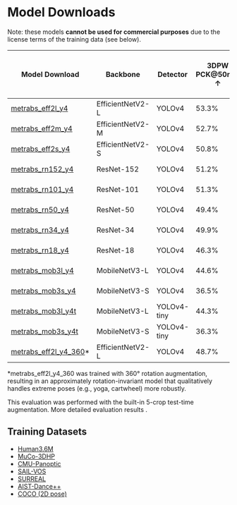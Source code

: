 # Model Downloads

Note: these models **cannot be used for commercial purposes** due to the license terms of the training data (see below).

| Model Download                                                                                                          | Backbone          | Detector    | 3DPW PCK@50mm ↑ | 3DPW MPJPE ↓ | H36M S9/S11 MPJPE ↓ | 3DHP PCK@150mm ↑ | MuPoTS PCK@150mm ↑ | MuPoTS APCK@150mm ↑| Avg FPS on 3DPW (batched) ↑ | Single-person FPS (batched) ↑ |
|-------------------------------------------------------------------------------------------------------------------------|-------------------|-------------|-----------------|--------------|---------------------|------------------|--------------------|--------------------|---------------------------|-----------------------------|
| [metrabs_eff2l_y4](https://omnomnom.vision.rwth-aachen.de/data/metrabs/metrabs_eff2l_y4.zip)                   | EfficientNetV2-L  | YOLOv4      | 53.3%       | 61.9 mm  | 41.1 mm         | 95.7%        | 90.6               | 42.5               |                           |                             |
| [metrabs_eff2m_y4](https://omnomnom.vision.rwth-aachen.de/data/metrabs/metrabs_eff2m_y4.zip)                   | EfficientNetV2-M  | YOLOv4      | 52.7%           | 62.7 mm      | 43.4 mm             | 94.9%            | 90.4               | 38.7               |                           |                             |
| [metrabs_eff2s_y4](https://omnomnom.vision.rwth-aachen.de/data/metrabs/metrabs_eff2s_y4.zip)                   | EfficientNetV2-S  | YOLOv4      | 50.8%           | 64.9 mm      | 47.4 mm             | 94.5%            | 90.0               | 43.6               |                           |                             |
| [metrabs_rn152_y4](https://omnomnom.vision.rwth-aachen.de/data/metrabs/metrabs_rn152_y4.zip)                   | ResNet-152        | YOLOv4      | 51.2%           | 63.5 mm      | 46.2 mm             | 93.6%            | 89.5               | 41.0               |                           |                             |
| [metrabs_rn101_y4](https://omnomnom.vision.rwth-aachen.de/data/metrabs/metrabs_rn101_y4.zip)                   | ResNet-101        | YOLOv4      | 51.3%           | 64.2 mm      | 47.6 mm             | 93.4%            | 89.6               | 43.5               |                           |                             |
| [metrabs_rn50_y4](https://omnomnom.vision.rwth-aachen.de/data/metrabs/metrabs_rn50_y4.zip)                     | ResNet-50         | YOLOv4      | 49.4%           | 66.5 mm      | 48.7 mm             | 92.7%            | 88.6               | 42.6               |                           |                             |
| [metrabs_rn34_y4](https://omnomnom.vision.rwth-aachen.de/data/metrabs/metrabs_rn34_y4.zip)                     | ResNet-34         | YOLOv4      | 49.9%           | 65.9 mm      | 47.3 mm             | 92.4%            | 88.7               | 42.3               |                           |                             |
| [metrabs_rn18_y4](https://omnomnom.vision.rwth-aachen.de/data/metrabs/metrabs_rn18_y4.zip)                     | ResNet-18         | YOLOv4      | 46.3%           | 70.8 mm      | 52.5 mm             | 90.1%            | 87.0               | 42.6               |                           |                             |
| [metrabs_mob3l_y4](https://omnomnom.vision.rwth-aachen.de/data/metrabs/metrabs_mob3l_y4.zip)                   | MobileNetV3-L     | YOLOv4      | 44.6%           | 73.1 mm      | 53.9 mm             | 89.7%            | 86.6               | 36.3               |                           |                             |
| [metrabs_mob3s_y4](https://omnomnom.vision.rwth-aachen.de/data/metrabs/metrabs_mob3s_y4.zip)                   | MobileNetV3-S     | YOLOv4      | 36.5%           | 86.4 mm      | 68.3 mm             | 82.4%            | 81.8               | 34.8               |                           |                             |
| [metrabs_mob3l_y4t](https://omnomnom.vision.rwth-aachen.de/data/metrabs/metrabs_mob3l_y4t.zip)                 | MobileNetV3-L     | YOLOv4-tiny | 44.3%           | 74.1 mm      | 54.0 mm             | 89.5%            | 81.0               | 35.8               |                           |                             |
| [metrabs_mob3s_y4t](https://omnomnom.vision.rwth-aachen.de/data/metrabs/metrabs_mob3s_y4t.zip)                 | MobileNetV3-S     | YOLOv4-tiny | 36.3%           | 87.3 mm      | 68.3 mm             | 82.0%            | 76.8               | 33.3               |                           |                             |
| [metrabs_eff2l_y4_360](https://omnomnom.vision.rwth-aachen.de/data/metrabs/metrabs_eff2l_y4_360.zip)*          | EfficientNetV2-L  | YOLOv4      | 48.7%           | 66.1 mm      | 47.5 mm             | 95.0%            | 90.1               | 42.7               |                           |                             |

*metrabs_eff2l_y4_360 was trained with 360° rotation augmentation, resulting in an approximately rotation-invariant model that qualitatively handles extreme poses (e.g., yoga, cartwheel) more robustly.  

This evaluation was performed with the built-in 5-crop test-time augmentation. More detailed evaluation results    .

## Training Datasets

- [Human3.6M](http://vision.imar.ro/human3.6m)
- [MuCo-3DHP](https://vcai.mpi-inf.mpg.de/projects/SingleShotMultiPerson/)
- [CMU-Panoptic](http://domedb.perception.cs.cmu.edu/)
- [SAIL-VOS](http://sailvos.web.illinois.edu/_site/index.html)
- [SURREAL](https://www.di.ens.fr/willow/research/surreal/data/)
- [AIST-Dance++](https://google.github.io/aistplusplus_dataset/index.html)
- [COCO (2D pose)](https://cocodataset.org/)
